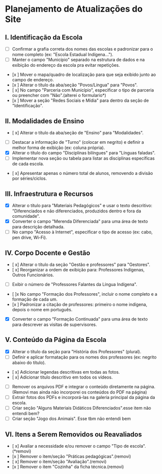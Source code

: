 # Planejamento de Atualizações do Site

## I. Identificação da Escola

- [ ] Confirmar a grafia correta dos nomes das escolas e padronizar para o nome completo (ex: "Escola Estadual Indígena...").
- [ ] Manter o campo "Município" separado na estrutura de dados e na exibição do endereço da escola pra evitar repetições.
- [x ] Mover o mapa/quadro de localização para que seja exibido junto ao campo de endereço.
- [x ] Alterar o título da aba/seção "Povos/Língua" para "Povos".
- [ x] No campo "Parceria com Município", especificar o tipo de parceria ou preencher com "Não".(alterei o formulario*)
- [x ] Mover a seção "Redes Sociais e Mídia" para dentro da seção de "Identificação".

## II. Modalidades de Ensino

- [ x] Alterar o título da aba/seção de "Ensino" para "Modalidades".
- [ ] Destacar a informação de "Turno" (colocar em negrito) e definir a melhor forma de exibição (ex: coluna própria).
- [x] Alterar o título do campo "Disciplinas bilíngues" para "Línguas faladas".
- [ ] Implementar nova seção ou tabela para listar as disciplinas específicas de cada escola.
- [ x] Apresentar apenas o número total de alunos, removendo a divisão por séries/ciclos.

## III. Infraestrutura e Recursos

- [x] Alterar o título para "Materiais Pedagógicos" e usar o texto descritivo: "Diferenciados e não diferenciados, produzidos dentro e fora da comunidade".
- [x] Converter o campo "Merenda Diferenciada" para uma área de texto para descrição detalhada.
- [ ] No campo "Acesso à Internet", especificar o tipo de acesso (ex: cabo, pen drive, Wi-Fi).

## IV. Corpo Docente e Gestão

- [ x] Alterar o título da seção "Gestão e professores" para "Gestores".
- [ x] Reorganizar a ordem de exibição para: Professores Indígenas, Outros Funcionários.
- [ ] Exibir o número de "Professores Falantes da Língua Indígena".
- [ ]x No campo "Formação dos Professores", incluir o nome completo e a formação de cada um.
- [x ] Padronizar a citação de professores: primeiro o nome indígena, depois o nome em português.
- [x] Converter o campo "Formação Continuada" para uma área de texto para descrever as visitas de supervisores.

## V. Conteúdo da Página da Escola

- [x] Alterar o título da seção para "História dos Professores" (plural).
- [ ] Definir e aplicar formatação para os nomes dos professores (ex: negrito abaixo do título).
- [ x] Adicionar legendas descritivas em todas as fotos.
- [ x] Adicionar titulo descritivo em todos os vídeos.
- [ ] Remover os arquivos PDF e integrar o conteúdo diretamente na página. (Removi mas ainda não incorporei os conteúdos do PDF na página)
- [ ] Extrair fotos dos PDFs e incorporá-las na galeria principal da página da escola.
- [ ] Criar seção "Alguns Materiais Didáticos Diferenciados".esse item não entendi bem?
- [ ] Criar seção "Jogo dos Animais". Esse tbm não entendi bem

## VI. Itens a Serem Removidos ou Reavaliados

- [ x] Avaliar a necessidade e/ou remover o campo "Tipo de escola". (*removi)
- [x ] Remover o item/seção "Práticas pedagógicas".(removi)
- [ x] Remover o item/seção "Avaliação".(removi)
- [x ] Remover o item "Cozinha" da ficha técnica.(removi)